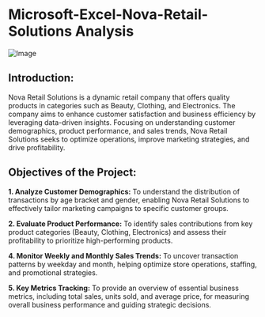 # Microsoft-Excel-Nova-Retail-Solutions Analysis

![Image](https://github.com/user-attachments/assets/e519e819-7576-4270-b4f8-94cbe4ddc407)

## Introduction:

Nova Retail Solutions is a dynamic retail company that offers quality products in categories such as Beauty, Clothing, and Electronics. The company aims to enhance customer satisfaction and business efficiency by leveraging data-driven insights. Focusing on understanding customer demographics, product performance, and sales trends, Nova Retail Solutions seeks to optimize operations, improve marketing strategies, and drive profitability.


## Objectives of the Project:


**1.	Analyze Customer Demographics:** To understand the distribution of transactions by age bracket and gender, enabling Nova Retail Solutions to effectively tailor marketing campaigns to specific customer groups.


   
**2.	Evaluate Product Performance:** To identify sales contributions from key product categories (Beauty, Clothing, Electronics) and assess their profitability to prioritize high-performing products.
   
   
  
**4.	Monitor Weekly and Monthly Sales Trends:** To uncover transaction patterns by weekday and  month, helping optimize store operations, staffing, and promotional strategies.


	
**5.	Key Metrics Tracking:** To provide an overview of essential business metrics, including total sales, units sold, and average price, for measuring overall business performance and guiding strategic decisions.
